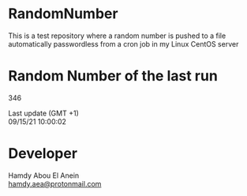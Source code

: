 # RandomNumber    
This is a test repository where a random number is pushed to a file automatically passwordless from a cron job in my Linux CentOS server    
# Random Number of the last run   
346
      
Last update (GMT +1)    
09/15/21 10:00:02
# Developer    
Hamdy Abou El Anein   
hamdy.aea@protonmail.com
